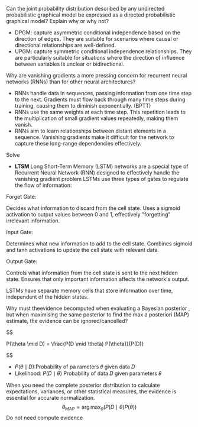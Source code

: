  Can the joint probability distribution described by any undirected probabilistic graphical model be expressed as a directed probabilistic graphical model? Explain why or why not?
- DPGM: capture asymmetric conditional independence based on the direction of edges. They are suitable for scenarios where causal or directional relationships are well-defined.
- UPGM: capture symmetric conditional independence relationships. They are particularly suitable for situations where the direction of influence between variables is unclear or bidirectional.

Why are vanishing gradients a more pressing concern for recurrent neural networks (RNNs) than for other neural architectures?
- RNNs handle data in sequences, passing information from one time step to the next. Gradients must flow back through many time steps during training, causing them to diminish exponentially. (BPTT)
- RNNs use the same weights at each time step.
This repetition leads to the multiplication of small gradient values repeatedly, making them vanish. 
- RNNs aim to learn relationships between distant elements in a sequence.
Vanishing gradients make it difficult for the network to capture these long-range dependencies effectively.

Solve
- **LTSM**
Long Short-Term Memory (LSTM) networks are a special type of Recurrent Neural Network (RNN) designed to effectively handle the vanishing gradient problem
LSTMs use three types of gates to regulate the flow of information:

Forget Gate:

Decides what information to discard from the cell state.
Uses a sigmoid activation to output values between 0 and 1, effectively "forgetting" irrelevant information.

Input Gate:

Determines what new information to add to the cell state.
Combines sigmoid and tanh activations to update the cell state with relevant data.

Output Gate:

Controls what information from the cell state is sent to the next hidden state.
Ensures that only important information affects the network's output.

LSTMs have separate memory cells that store information over time, independent of the hidden states.

Why must theevidence becomputed when evaluating a Bayesian posterior , but when maximising the same posterior to find the max a posteriori (MAP) estimate, the evidence can be ignored/cancelled?

$$

P(\theta \mid D) = \frac{P(D \mid \theta) P(\theta)}{P(D)}

$$
- $P(\theta \mid D)$:Probability of pa rameters 𝜃 given data 𝐷
- Likelihood: $P(D \mid \theta)$ Probability of data 𝐷 given parameters 𝜃

When you need the complete posterior distribution to calculate expectations, variances, or other statistical measures, the evidence is essential for accurate normalization.
$$
\theta_{\text{MAP}} = \arg\max_{\theta} \left( P(D \mid \theta) P(\theta) \right)
$$
Do not need compute evidence 

